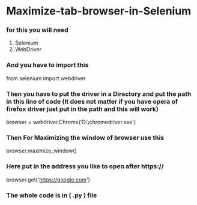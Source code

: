 # Maximize-tab-browser-in-Selenium

### for this you will need 
1. Selenium
2.  WebDriver


### And you have to import this

from selenium import webdriver



### Then you have to put the driver in a Directory and put the path in this line of code (It does not matter if you have opera of firefox driver just put in the path and this will work)

browser = webdriver.Chrome('D:\chromedriver.exe')



### Then For Maximizing the window of browser use this

browser.maximize_window()


### Here put in the address you like to open after https://
browser.get('https://google.com')


### The whole code is in ( .py ) file
